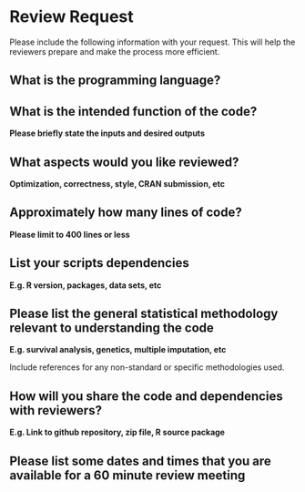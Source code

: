 Review Request
==============

Please include the following information with your request. This will help the reviewers prepare and make the process more efficient. 

What is the programming language?
----------------------------

What is the intended function of the code? 
-------------------------------

**Please briefly state the inputs and desired outputs**

What aspects would you like reviewed?
---------------------

**Optimization, correctness, style, CRAN submission, etc**

Approximately how many lines of code? 
----------------------

**Please limit to 400 lines or less**

List your scripts dependencies
-----------------

**E.g. R version, packages, data sets, etc**

Please list the general statistical methodology relevant to understanding the code
---------------------

**E.g. survival analysis, genetics, multiple imputation, etc**

Include references for any non-standard or specific methodologies used. 

How will you share the code and dependencies with reviewers?
---------------------

**E.g. Link to github repository, zip file, R source package**

Please list some dates and times that you are available for a 60 minute review meeting
-----------------------

